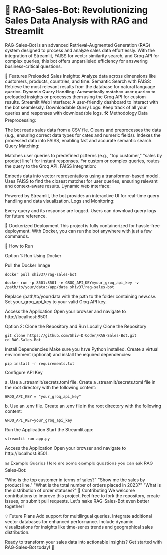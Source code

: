 # 🚀 RAG-Sales-Bot: Revolutionizing Sales Data Analysis with RAG and Streamlit
RAG-Sales-Bot is an advanced Retrieval-Augmented Generation (RAG) system designed to process and analyze sales data effortlessly. With the integration of Streamlit, FAISS for vector similarity search, and Groq API for complex queries, this bot offers unparalleled efficiency for answering business-critical questions.

🌟 Features
Preloaded Sales Insights: Analyze data across dimensions like customers, products, countries, and time.
Semantic Search with FAISS: Retrieve the most relevant results from the database for natural language queries.
Dynamic Query Handling: Automatically matches user queries to preloaded insights or processes them using the Groq API for custom results.
Streamlit Web Interface: A user-friendly dashboard to interact with the bot seamlessly.
Downloadable Query Logs: Keep track of all your queries and responses with downloadable logs.
🛠️ Methodology
Data Preprocessing:

The bot reads sales data from a CSV file.
Cleans and preprocesses the data (e.g., ensuring correct data types for dates and numeric fields).
Indexes the processed data into FAISS, enabling fast and accurate semantic search.
Query Matching:

Matches user queries to predefined patterns (e.g., "top customer," "sales by product line") for instant responses.
For custom or complex queries, routes the query to the Groq API.
FAISS Integration:

Embeds data into vector representations using a transformer-based model.
Uses FAISS to find the closest matches for user queries, ensuring relevant and context-aware results.
Dynamic Web Interface:

Powered by Streamlit, the bot provides an interactive UI for real-time query handling and data visualization.
Logs and Monitoring:

Every query and its response are logged.
Users can download query logs for future reference.


🐳 Dockerized Deployment
This project is fully containerized for hassle-free deployment. With Docker, you can run the bot anywhere with just a few commands.

🏃 How to Run

Option 1: Run Using Docker

Pull the Docker Image

```
docker pull shiv37/rag-sales-bot
```

```
docker run -p 8501:8501 -e GROQ_API_KEY=your_groq_api_key -v /path/to/your/data:/app/data shiv37/rag-sales-bot
```

Replace /path/to/your/data with the path to the folder containing new.csv.
Set your_groq_api_key to your valid Groq API key.

Access the Application Open your browser and navigate to http://localhost:8501.


Option 2: Clone the Repository and Run Locally
Clone the Repository

```
git clone https://github.com/Shiv-D-Coder/RAG-Sales-Bot.git
cd RAG-Sales-Bot
```
Install Dependencies Make sure you have Python installed. Create a virtual environment (optional) and install the required dependencies:

```
pip install -r requirements.txt
```
Configure API Key

a. Use a .streamlit/secrets.toml file. Create a .streamlit/secrets.toml file in the root directory with the following content:
```
GROQ_API_KEY = "your_groq_api_key"
```

b. Use an .env file. Create an .env file in the root directory with the following content:
```
GROQ_API_KEY=your_groq_api_key
```

Run the Application Start the Streamlit app:

```
streamlit run app.py
```
Access the Application Open your browser and navigate to http://localhost:8501.

📊 Example Queries
Here are some example questions you can ask RAG-Sales-Bot:

"Who is the top customer in terms of sales?"
"Show me the sales by product line."
"What is the total number of orders placed in 2023?"
"What is the distribution of order statuses?"
🤝 Contributing
We welcome contributions to improve this project. Feel free to fork the repository, create issues, or submit pull requests. Let's make RAG-Sales-Bot even better together!

💡 Future Plans
Add support for multilingual queries.
Integrate additional vector databases for enhanced performance.
Include dynamic visualizations for insights like time-series trends and geographical sales distribution.

Ready to transform your sales data into actionable insights? Get started with RAG-Sales-Bot today! 🚀
